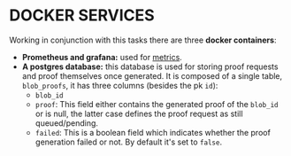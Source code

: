 # DOCKER SERVICES

Working in conjunction with this tasks there are three **docker containers**:

- **Prometheus and grafana:** used for [metrics](../metrics-endpoints/metrics.md).
- **A postgres database:** this database is used for storing proof requests and proof themselves once generated. It is composed of a single table, `blob_proofs`, it has three columns (besides the pk `id`):
    - `blob_id`
    - `proof`: This field either contains the generated proof of the `blob_id` or is null, the latter case defines the proof request as still queued/pending.
    - `failed`: This is a boolean field which indicates whether the proof generation failed or not. By default it's set to `false`.

